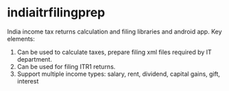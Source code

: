 # indiaitrfilingprep
India income tax returns calculation and filing libraries and android app. Key elements:
1. Can be used to calculate taxes, prepare filing xml files required by IT department. 
2. Can be used for filing ITR1 returns. 
3. Support multiple income types: salary, rent, dividend, capital gains, gift, interest
